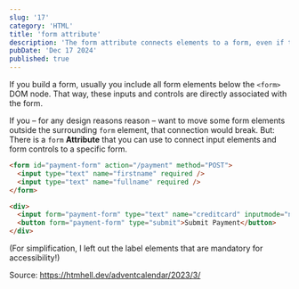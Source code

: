 ```yaml
---
slug: '17'
category: 'HTML'
title: 'form attribute'
description: 'The form attribute connects elements to a form, even if they are not a child'
pubDate: 'Dec 17 2024'
published: true
---
```


If you build a form, usually you include all form elements below the `<form>` DOM node. That way, these inputs and controls are directly associated with the form.

If you – for any design reasons reason – want to move some form elements outside the surrounding `form` element, that connection would break. But: There is a `form` **Attribute** that you can use to connect input elements and form controls to a specific form.

```html
<form id="payment-form" action="/payment" method="POST">
  <input type="text" name="firstname" required />
  <input type="text" name="fullname" required />
</form>

<div>
  <input form="payment-form" type="text" name="creditcard" inputmode="numeric" />
  <button form="payment-form" type="submit">Submit Payment</button>
</div>
```

(For simplification, I left out the label elements that are mandatory for accessibility!)

Source: https://htmhell.dev/adventcalendar/2023/3/